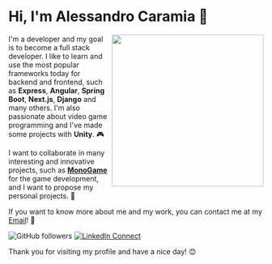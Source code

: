 # Hi, I'm Alessandro Caramia 👋

<img src="https://media.giphy.com/media/qgQUggAC3Pfv687qPC/giphy.gif" width="300" align="right">

I'm a developer and my goal is to become a full stack developer. I like to learn and use the most popular frameworks today for backend and frontend, such as **Express**, **Angular**, **Spring Boot**, **Next.js**, **Django** and many others. I'm also passionate about video game programming and I've made some projects with **Unity**. 🎮

I want to collaborate in many interesting and innovative projects, such as **[MonoGame](https://github.com/MonoGame/MonoGame)** for the game development, and I want to propose my personal projects. 🌟

If you want to know more about me and my work, you can contact me at my [Email](info@aleyour.dev)! 📧

![GitHub followers](https://img.shields.io/github/followers/aleyourdev?style=social)
[![LinkedIn Connect](https://img.shields.io/badge/LinkedIn-Connect-blue?logo=linkedin&style=social)](https://www.linkedin.com/in/aleyourdev/)

Thank you for visiting my profile and have a nice day! 😊
